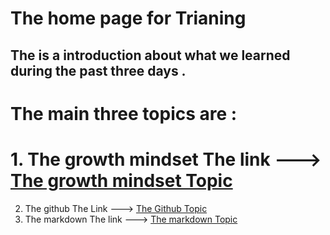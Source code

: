 # The home page for **Trianing**
## The is a introduction about what we learned during the past three days .
# The main three topics are :
# 1. The growth mindset The link ---> [The growth mindset Topic](https://github.com/Nsuliman/learing-journal/blob/master/Thegrowthmindset.md)
2. The github The Link ---> [The Github Topic ](https://github.com/Nsuliman/learing-journal/blob/master/githublearning.md)
3. The markdown The link ---> [The markdown Topic](https://github.com/Nsuliman/learing-journal/blob/master/learningmarkdown.md)
